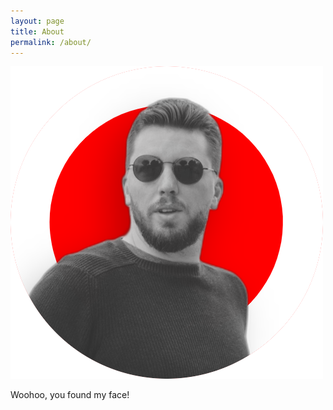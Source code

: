 ```yaml
---
layout: page
title: About
permalink: /about/
---
```

![Yep, das my face](/assets/img/about/me.png)


Woohoo, you found my face!
